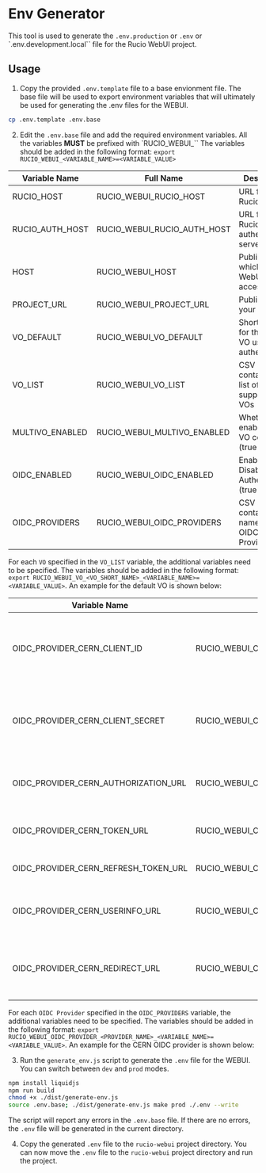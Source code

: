 # Env Generator

This tool is used to generate the `.env.production` or `.env` or `.env.development.local`` file for the Rucio WebUI project.

## Usage

1. Copy the provided `.env.template` file to a base envionment file. The base file will be used to export environment variables that will ultimately be used for generating the .env files for the WEBUI.

```bash
cp .env.template .env.base
```

2. Edit the `.env.base` file and add the required environment variables. All the variables **MUST** be prefixed with `RUCIO_WEBUI_`` The variables should be added in the following format:
```export RUCIO_WEBUI_<VARIABLE_NAME>=<VARIABLE_VALUE>```

| Variable Name   | Full Name                   | Description                                                 | Example                        | Default |
| --------------- | --------------------------- | ----------------------------------------------------------- | ------------------------------ | ------- |
| RUCIO_HOST      | RUCIO_WEBUI_RUCIO_HOST      | URL for the Rucio Server                                    | https://rucio-lb-prod.cern.ch  |         |
| RUCIO_AUTH_HOST | RUCIO_WEBUI_RUCIO_AUTH_HOST | URL for the Rucio authentication server                     | https://rucio-auth-host.ch:443 |         |
| HOST            | RUCIO_WEBUI_HOST            | Public URL at which Rucio WebUI will be accessible          | https://rucio-ui.cern.ch       |         |
| PROJECT_URL     | RUCIO_WEBUI_PROJECT_URL     | Public URL for your project                                 | https://atlas.cern.ch          |         |
| VO_DEFAULT      | RUCIO_WEBUI_VO_DEFAULT      | Short name for the default VO used for authentication        | def                            | def     |
| VO_LIST         | RUCIO_WEBUI_VO_LIST         | CSV string containing the list of supported VOs              | def, atl, cms                  | def     |
| MULTIVO_ENABLED | RUCIO_WEBUI_MULTIVO_ENABLED | Whether to enable multi-VO config (true or false)           | true                           |         |
| OIDC_ENABLED    | RUCIO_WEBUI_OIDC_ENABLED    | Enable or Disable OIDC Authentication (true or false)       | true                           |         |
| OIDC_PROVIDERS  | RUCIO_WEBUI_OIDC_PROVIDERS  | CSV string containing names of OIDC Providers               | cern, indigo                   |         |

For each `VO` specified in the `VO_LIST` variable, the additional variables need to be specified. The variables should be added in the following format:
```export RUCIO_WEBUI_VO_<VO_SHORT_NAME>_<VARIABLE_NAME>=<VARIABLE_VALUE>```. An example for the default VO is shown below:

| Variable Name                        | Full Name                                        | Description                                                                    | Example | Default |
|-------------------------------------|--------------------------------------------------|--------------------------------------------------------------------------------|---------|---------|
| OIDC_PROVIDER_CERN_CLIENT_ID         | RUCIO_WEBUI_OIDC_PROVIDER_CERN_CLIENT_ID         | The client id for the webui registered on the OIDC Provider dashboard         |         |         |
| OIDC_PROVIDER_CERN_CLIENT_SECRET     | RUCIO_WEBUI_OIDC_PROVIDER_CERN_CLIENT_SECRET     | The client secret for the webui obtained from the OIDC Provider                |         |         |
| OIDC_PROVIDER_CERN_AUTHORIZATION_URL | RUCIO_WEBUI_OIDC_PROVIDER_CERN_AUTHORIZATION_URL | The authorization URL for the OIDC Provider                                    |         |         |
| OIDC_PROVIDER_CERN_TOKEN_URL         | RUCIO_WEBUI_OIDC_PROVIDER_CERN_TOKEN_URL         | The token endpoint for the OIDC Provider                                       |         |         |
| OIDC_PROVIDER_CERN_REFRESH_TOKEN_URL | RUCIO_WEBUI_OIDC_PROVIDER_CERN_REFRESH_TOKEN_URL | The refresh token endpoint                                                     |         |         |
| OIDC_PROVIDER_CERN_USERINFO_URL      | RUCIO_WEBUI_OIDC_PROVIDER_CERN_USERINFO_URL      | The URL to obtain user info from the OIDC Provider                             |         |         |
| OIDC_PROVIDER_CERN_REDIRECT_URL      | RUCIO_WEBUI_OIDC_PROVIDER_CERN_REDIRECT_URL      | The redirection URL configured on the OIDC Provider                            |         |         |

For each `OIDC Provider` specified in the `OIDC_PROVIDERS` variable, the additional variables need to be specified. The variables should be added in the following format:
```export RUCIO_WEBUI_OIDC_PROVIDER_<PROVIDER_NAME>_<VARIABLE_NAME>=<VARIABLE_VALUE>```. An example for the CERN OIDC provider is shown below:

3. Run the `generate_env.js` script to generate the `.env` file for the WEBUI. You can switch between `dev` and `prod` modes.

```bash
npm install liquidjs
npm run build
chmod +x ./dist/generate-env.js
source .env.base; ./dist/generate-env.js make prod ./.env --write
```

The script will report any errors in the `.env.base` file. If there are no errors, the `.env` file will be generated in the current directory.

4. Copy the generated `.env` file to the `rucio-webui` project directory.
You can now move the `.env` file to the `rucio-webui` project directory and run the project.
